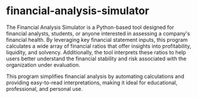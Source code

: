 # financial-analysis-simulator

The Financial Analysis Simulator is a Python-based tool designed for financial analysts, students, or anyone interested in assessing a company's financial health. By leveraging key financial statement inputs, this program calculates a wide array of financial ratios that offer insights into profitability, liquidity, and solvency. Additionally, the tool interprets these ratios to help users better understand the financial stability and risk associated with the organization under evaluation.

This program simplifies financial analysis by automating calculations and providing easy-to-read interpretations, making it ideal for educational, professional, and personal use.

